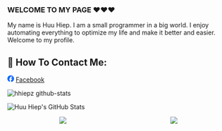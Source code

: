 ### WELCOME TO MY PAGE ❤️❤️❤️
My name is Huu Hiep. I am a small programmer in a big world. I enjoy automating everything to optimize my life and make it better and easier. Welcome to my profile.

## 📖 How To Contact Me:
<img src="./images/facebook.png" width="15px" height="15px" />  [Facebook](https://facebook.com/nhoc.hiepz/)

![hhiepz github-stats](https://stats.dooboo.io/api/github-stats-advanced?login=hhiepz)

![Huu Hiep's GitHub Stats](https://github-readme-stats.vercel.app/api?username=hhiepz&show_icons=true&theme=chartreuse-dark&hide=contribs,prs,issues)

<div style="display: flex; justify-content: space-around;">
  <a href="https://github.com/HHiepz/PHP-Card-Exchange">
    <img src="https://github-readme-stats.vercel.app/api/pin/?username=hhiepz&repo=PHP-Card-Exchange&theme=algolia" />
  </a>
  <a href="https://github.com/HHiepz/Optimal-Assets-Folder-Management">
    <img src="https://github-readme-stats.vercel.app/api/pin/?username=hhiepz&repo=Optimal-Assets-Folder-Management&theme=github_dark" />
  </a>
</div>
